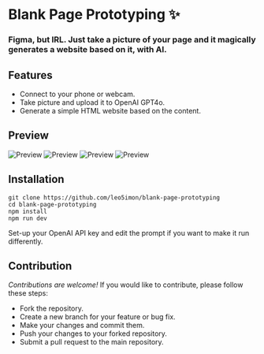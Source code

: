 # Blank Page Prototyping ✨

### Figma, but IRL. Just take a picture of your page and it magically generates a website based on it, with AI.

## Features

- Connect to your phone or webcam.
- Take picture and upload it to OpenAI GPT4o.
- Generate a simple HTML website based on the content.

## Preview

![Preview](https://i.imgur.com/QnLFiVf.png)
![Preview](https://i.imgur.com/E4rzDwa.png)
![Preview](https://i.imgur.com/odLRLib.png)
![Preview](https://i.imgur.com/b9EvmFK.png)

## Installation

```
git clone https://github.com/leo5imon/blank-page-prototyping
cd blank-page-prototyping
npm install
npm run dev
```

Set-up your OpenAI API key and edit the prompt if you want to make it run differently.

## Contribution

_Contributions are welcome!_
If you would like to contribute, please follow these steps:

- Fork the repository.
- Create a new branch for your feature or bug fix.
- Make your changes and commit them.
- Push your changes to your forked repository.
- Submit a pull request to the main repository.
